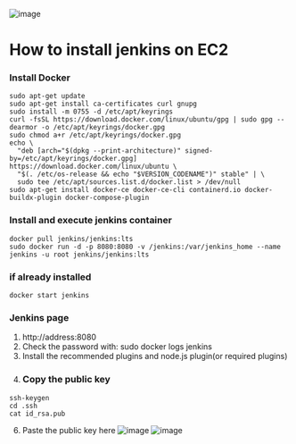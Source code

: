 ![image](https://user-images.githubusercontent.com/67142421/236676131-64fd9a2f-e1b9-49c1-816e-c469f6f5d62a.png)

# How to install jenkins on EC2
### Install Docker
~~~
sudo apt-get update
sudo apt-get install ca-certificates curl gnupg
sudo install -m 0755 -d /etc/apt/keyrings
curl -fsSL https://download.docker.com/linux/ubuntu/gpg | sudo gpg --dearmor -o /etc/apt/keyrings/docker.gpg
sudo chmod a+r /etc/apt/keyrings/docker.gpg
echo \
  "deb [arch="$(dpkg --print-architecture)" signed-by=/etc/apt/keyrings/docker.gpg] https://download.docker.com/linux/ubuntu \
  "$(. /etc/os-release && echo "$VERSION_CODENAME")" stable" | \
  sudo tee /etc/apt/sources.list.d/docker.list > /dev/null
sudo apt-get install docker-ce docker-ce-cli containerd.io docker-buildx-plugin docker-compose-plugin
~~~
### Install and execute jenkins container
~~~
docker pull jenkins/jenkins:lts
sudo docker run -d -p 8080:8080 -v /jenkins:/var/jenkins_home --name jenkins -u root jenkins/jenkins:lts
~~~
### if already installed
~~~
docker start jenkins
~~~
### Jenkins page
1. http://address:8080
2. Check the password with: sudo docker logs jenkins
3. Install the recommended plugins and node.js plugin(or required plugins)
5. ### Copy the public key 
  ~~~
  ssh-keygen
  cd .ssh
  cat id_rsa.pub
  ~~~
6. Paste the public key here
![image](https://user-images.githubusercontent.com/67142421/236693430-39e86469-3dfd-438c-801c-965878f6451e.png)
![image](https://user-images.githubusercontent.com/67142421/236692702-2053cb8c-cd48-46b1-853a-c0c1be437803.png)


